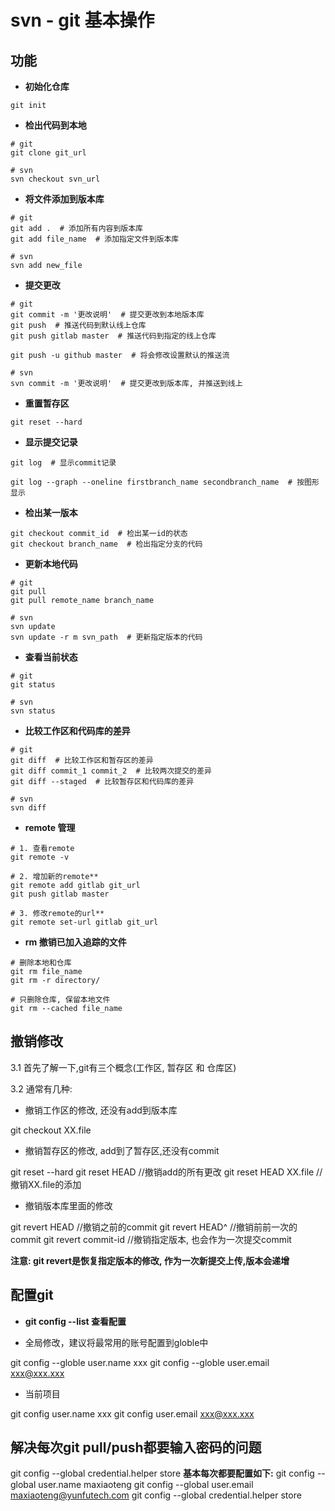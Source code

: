 # svn - git 基本操作

## 功能

- **初始化仓库**

```
git init
```

- **检出代码到本地**

```
# git
git clone git_url

# svn
svn checkout svn_url
```

- **将文件添加到版本库**

```
# git
git add .  # 添加所有内容到版本库
git add file_name  # 添加指定文件到版本库

# svn
svn add new_file
```

- **提交更改**

```
# git
git commit -m '更改说明'  # 提交更改到本地版本库
git push  # 推送代码到默认线上仓库
git push gitlab master  # 推送代码到指定的线上仓库

git push -u github master  # 将会修改设置默认的推送流

# svn
svn commit -m '更改说明'  # 提交更改到版本库, 并推送到线上
```

- **重置暂存区**

```
git reset --hard
```

- **显示提交记录**

```
git log  # 显示commit记录

git log --graph --oneline firstbranch_name secondbranch_name  # 按图形显示
```

- **检出某一版本**

```
git checkout commit_id  # 检出某一id的状态
git checkout branch_name  # 检出指定分支的代码
```

- **更新本地代码**

```
# git
git pull
git pull remote_name branch_name 

# svn
svn update
svn update -r m svn_path  # 更新指定版本的代码
```

- **查看当前状态**

```
# git
git status

# svn
svn status
```

- **比较工作区和代码库的差异**

```
# git
git diff  # 比较工作区和暂存区的差异
git diff commit_1 commit_2  # 比较两次提交的差异
git diff --staged  # 比较暂存区和代码库的差异

# svn
svn diff
```

- **remote 管理**

```
# 1. 查看remote
git remote -v

# 2. 增加新的remote** 
git remote add gitlab git_url
git push gitlab master

# 3. 修改remote的url**
git remote set-url gitlab git_url
```

- **rm 撤销已加入追踪的文件**

```
# 删除本地和仓库
git rm file_name
git rm -r directory/

# 只删除仓库, 保留本地文件
git rm --cached file_name
```


## 撤销修改

3.1 首先了解一下,git有三个概念\(工作区, 暂存区 和 仓库区\)

3.2 通常有几种:

- 撤销工作区的修改, 还没有add到版本库

git checkout XX.file

* 撤销暂存区的修改, add到了暂存区,还没有commit

git reset --hard
git reset HEAD //撤销add的所有更改
git reset HEAD XX.file //撤销XX.file的添加

* 撤销版本库里面的修改

git revert HEAD //撤销之前的commit
git revert HEAD^ //撤销前前一次的commit
git revert commit-id //撤销指定版本, 也会作为一次提交commit

**注意: git revert是恢复指定版本的修改, 作为一次新提交上传,版本会递增**


## 配置git

- **git config --list 查看配置**

- 全局修改，建议将最常用的账号配置到globle中

git config --globle user.name xxx
git config --globle user.email xxx@xxx.xxx

- 当前项目

git config user.name xxx
git config user.email xxx@xxx.xxx

## 解决每次git pull/push都要输入密码的问题

git config --global credential.helper store
**基本每次都要配置如下:**
git config --global user.name maxiaoteng
git config --global user.email maxiaoteng@yunfutech.com
git config --global credential.helper store
